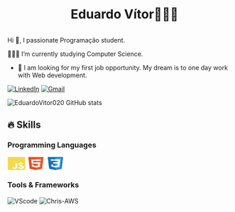 <!--título-->
<div id="user-content-toc">
  <ul align="center">
    <summary><h1 style="display: inline-block">Eduardo Vítor🧑🏻‍💻</h1></summary>
</div>

<!-- Presentation -->
<p>
  Hi 👋, I passionate Programação student.

🧑🏻‍💻 I’m currently studying  Computer Science.  
  

  - 🔭 I am looking for my first job opportunity. My dream is to one day work with Web development.
</p>


<!-- Links -->
[![LinkedIn](https://img.shields.io/badge/LinkedIn-0077B5?style=for-the-badge&logo=linkedin&logoColor=white)](https://www.linkedin.com/in/eduardo-vítor)
[![Gmail](https://img.shields.io/badge/Gmail-D14836?style=for-the-badge&logo=gmail&logoColor=white)](https://mail.google.com/mail/eduardovitorbbr@gmail.com)

<!-- GithubStats -->
![EduardoVitor020 GitHub stats](https://github-readme-stats.vercel.app/api?username=EduardoVitor020&show_icons=true&theme=react)


## 🔥 Skills
<!-- Skills: Programming Languages -->
  <div style="flex-basis: 48%;">
    <h3>Programming Languages</h3>
    <img align="center" alt="Js" height="30" width="40" src="https://raw.githubusercontent.com/devicons/devicon/master/icons/javascript/javascript-plain.svg">
    <img align="center" alt="HTML" height="30" width="40" src="https://raw.githubusercontent.com/devicons/devicon/master/icons/html5/html5-original.svg">
    <img align="center" alt="CSS" height="30" width="40" src="https://raw.githubusercontent.com/devicons/devicon/master/icons/css3/css3-original.svg">
  </div>
  
  <!-- Skills: Tools & Frameworks -->
  <div style="flex-basis: 48%;">
    <h3>Tools & Frameworks</h3>
    <img align="center" alt="VScode" height="30" width="40" src="https://cdn.jsdelivr.net/gh/devicons/devicon/icons/vscode/vscode-original.svg">
    <img align="center" alt="Chris-AWS" height="30" width="40" src="https://cdn.jsdelivr.net/gh/devicons/devicon/icons/git/git-original.svg">
  </div>
  
